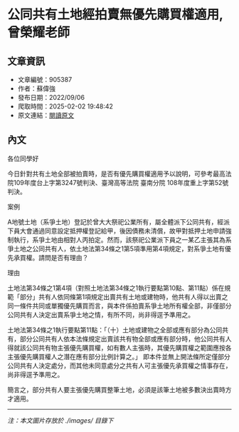 # 公同共有土地經拍賣無優先購買權適用,曾榮耀老師

## 文章資訊
- 文章編號：905387
- 作者：蘇偉強
- 發布日期：2022/09/06
- 爬取時間：2025-02-02 19:48:42
- 原文連結：[閱讀原文](https://real-estate.get.com.tw/Columns/detail.aspx?no=905387)

## 內文
各位同學好

今日針對共有土地全部被拍賣時，是否有優先購買權適用予以說明，可參考最高法院109年度台上字第3247號判決、臺灣高等法院 臺南分院 108年度重上字第52號判決。

案例

A地號土地（系爭土地）登記於曾大大祭祀公業所有，屬全體派下公同共有，經派下員大會通過同意設定抵押權登記給甲，後因債務未清償，故甲對抵押土地申請強制執行，系爭土地由相對人丙拍定。然而，該祭祀公業派下員之一某乙主張其為系爭土地之公同共有人，依土地法第34條之1第5項準用第4項規定，對系爭土地有優先承買權。請問是否有理由？

理由

土地法第34條之1第4項（對照土地法第34條之1執行要點第10點、第11點）係在規範「部分」共有人依同條第1項規定出賣共有土地或建物時，他共有人得以出賣之同一條件共同或單獨優先購買而言，與本件係拍賣系爭土地所有權全部，非僅部分公同共有人決定出賣系爭土地之情，有所不同，尚非得逕予準用之。

土地法第34條之1執行要點第11點：「（十）土地或建物之全部或應有部分為公同共有，部分公同共有人依本法條規定出賣該共有物全部或應有部分時，他公同共有人得就該公同共有物主張優先購買權，如有數人主張時，其優先購買權之範圍應按各主張優先購買權人之潛在應有部分比例計算之。」 即本件並無上開法條所定僅部分公同共有人決定處分，而其他未同意處分之共有人可主張優先承買權之情事存在，尚非得逕予準用之。

簡言之，部分共有人要主張優先購買整筆土地，必須是該筆土地被多數決出賣時方才適用。

---
*注：本文圖片存放於 ./images/ 目錄下*
